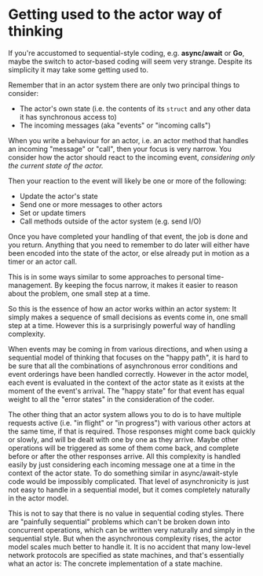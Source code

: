 # Getting used to the actor way of thinking

If you're accustomed to sequential-style coding, e.g.  **async/await**
or **Go**, maybe the switch to actor-based coding will seem very
strange.  Despite its simplicity it may take some getting used to.

Remember that in an actor system there are only two principal things
to consider:

- The actor's own state (i.e. the contents of its `struct` and any
  other data it has synchronous access to)
- The incoming messages (aka "events" or "incoming calls")

When you write a behaviour for an actor, i.e. an actor method that
handles an incoming "message" or "call", then your focus is very
narrow.  You consider how the actor should react to the incoming
event, *considering only the current state of the actor.*

Then your reaction to the event will likely be one or more of the
following:

- Update the actor's state
- Send one or more messages to other actors
- Set or update timers
- Call methods outside of the actor system (e.g. send I/O)

Once you have completed your handling of that event, the job is done
and you return.  Anything that you need to remember to do later will
either have been encoded into the state of the actor, or else already
put in motion as a timer or an actor call.

This is in some ways similar to some approaches to personal
time-management.  By keeping the focus narrow, it makes it easier to
reason about the problem, one small step at a time.

So this is the essence of how an actor works within an actor system:
It simply makes a sequence of small decisions as events come in, one
small step at a time.  However this is a surprisingly powerful way of
handling complexity.

When events may be coming in from various directions, and when using a
sequential model of thinking that focuses on the "happy path", it is
hard to be sure that all the combinations of asynchronous error
conditions and event orderings have been handled correctly.  However
in the actor model, each event is evaluated in the context of the
actor state as it exists at the moment of the event's arrival.  The
"happy state" for that event has equal weight to all the "error
states" in the consideration of the coder.

The other thing that an actor system allows you to do is to have
multiple requests active (i.e. "in flight" or "in progress") with
various other actors at the same time, if that is required.  Those
responses might come back quickly or slowly, and will be dealt with
one by one as they arrive.  Maybe other operations will be triggered
as some of them come back, and complete before or after the other
responses arrive.  All this complexity is handled easily by just
considering each incoming message one at a time in the context of the
actor state.  To do something similar in async/await-style code would
be impossibly complicated.  That level of asynchronicity is just not
easy to handle in a sequential model, but it comes completely
naturally in the actor model.

This is not to say that there is no value in sequential coding styles.
There are "painfully sequential" problems which can't be broken down
into concurrent operations, which can be written very naturally and
simply in the sequential style.  But when the asynchronous complexity
rises, the actor model scales much better to handle it.  It is no
accident that many low-level network protocols are specified as state
machines, and that's essentially what an actor is: The concrete
implementation of a state machine.
